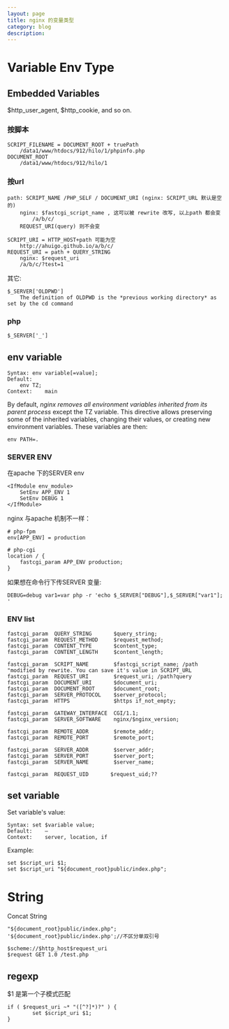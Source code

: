 ```yaml
---
layout: page
title: nginx 的变量类型
category: blog
description:
---
```

# Variable Env Type

## Embedded Variables
$http_user_agent, $http_cookie, and so on. 

### 按脚本

    SCRIPT_FILENAME = DOCUMENT_ROOT + truePath
        /data1/www/htdocs/912/hilo/1/phpinfo.php
    DOCUMENT_ROOT
        /data1/www/htdocs/912/hilo/1

### 按url

    path: SCRIPT_NAME /PHP_SELF / DOCUMENT_URI (nginx: SCRIPT_URL 默认是空的)
		nginx: $fastcgi_script_name , 这可以被 rewrite 改写, 以上path 都会变
			/a/b/c/
		REQUEST_URI(query) 则不会变

    SCRIPT_URI = HTTP_HOST+path 可能为空
        http://ahuigo.github.io/a/b/c/
    REQUEST_URI = path + QUERY_STRING
		nginx: $request_uri
        /a/b/c/?test=1

其它:

	$_SERVER['OLDPWD']
		The definition of OLDPWD is the *previous working directory* as set by the cd command

### php

	$_SERVER['_']

## env variable

	Syntax:	env variable[=value];
	Default:
		env TZ;
	Context:	main

By default, *nginx removes all environment variables inherited from its parent process* except the TZ variable. This directive allows preserving some of the inherited variables, changing their values, or creating new environment variables. These variables are then:

	env PATH=.

### SERVER ENV
在apache 下的SERVER env

	<IfModule env_module>
		SetEnv APP_ENV 1
		SetEnv DEBUG 1
	</IfModule>

nginx 与apache 机制不一样：

	# php-fpm
	env[APP_ENV] = production

	# php-cgi
	location / {
	    fastcgi_param APP_ENV production;
	}

如果想在命令行下传SERVER 变量:

	DEBUG=debug var1=var php -r 'echo $_SERVER["DEBUG"],$_SERVER["var1"]; '


### ENV list

	fastcgi_param  QUERY_STRING       $query_string;
	fastcgi_param  REQUEST_METHOD     $request_method;
	fastcgi_param  CONTENT_TYPE       $content_type;
	fastcgi_param  CONTENT_LENGTH     $content_length;

	fastcgi_param  SCRIPT_NAME        $fastcgi_script_name;	/path "modified by rewrite. You can save it's value in SCRIPT_URL
	fastcgi_param  REQUEST_URI        $request_uri; /path?query
	fastcgi_param  DOCUMENT_URI       $document_uri;
	fastcgi_param  DOCUMENT_ROOT      $document_root;
	fastcgi_param  SERVER_PROTOCOL    $server_protocol;
	fastcgi_param  HTTPS              $https if_not_empty;

	fastcgi_param  GATEWAY_INTERFACE  CGI/1.1;
	fastcgi_param  SERVER_SOFTWARE    nginx/$nginx_version;

	fastcgi_param  REMOTE_ADDR        $remote_addr;
	fastcgi_param  REMOTE_PORT        $remote_port;

	fastcgi_param  SERVER_ADDR        $server_addr;
	fastcgi_param  SERVER_PORT        $server_port;
	fastcgi_param  SERVER_NAME        $server_name;

	fastcgi_param  REQUEST_UID       $request_uid;??

## set variable
Set variable's value:

	Syntax:	set $variable value;
	Default:	—
	Context:	server, location, if

Example:

	set $script_uri $1;
	set $script_uri "${document_root}public/index.php";


# String
Concat String

	"${document_root}public/index.php";
	'${document_root}public/index.php';//不区分单双引号

	$scheme://$http_host$request_uri
	$request GET 1.0 /test.php

## regexp
$1 是第一个子模式匹配

	if ( $request_uri ~* "([^?]*)?" ) {
			set $script_uri $1;
	}
